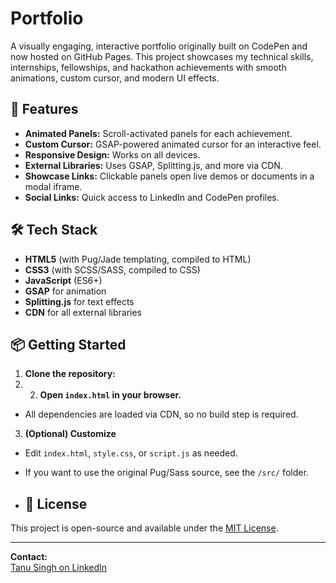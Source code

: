 # Portfolio

A visually engaging, interactive portfolio originally built on CodePen and now hosted on GitHub Pages. This project showcases my technical skills, internships, fellowships, and hackathon achievements with smooth animations, custom cursor, and modern UI effects.

## 🚀 Features

- **Animated Panels:** Scroll-activated panels for each achievement.
- **Custom Cursor:** GSAP-powered animated cursor for an interactive feel.
- **Responsive Design:** Works on all devices.
- **External Libraries:** Uses GSAP, Splitting.js, and more via CDN.
- **Showcase Links:** Clickable panels open live demos or documents in a modal iframe.
- **Social Links:** Quick access to LinkedIn and CodePen profiles.

## 🛠️ Tech Stack

- **HTML5** (with Pug/Jade templating, compiled to HTML)
- **CSS3** (with SCSS/SASS, compiled to CSS)
- **JavaScript** (ES6+)
- **GSAP** for animation
- **Splitting.js** for text effects
- **CDN** for all external libraries

## 📦 Getting Started

1. **Clone the repository:**
2. 2. **Open `index.html` in your browser.**
- All dependencies are loaded via CDN, so no build step is required.

3. **(Optional) Customize**
- Edit `index.html`, `style.css`, or `script.js` as needed.
- If you want to use the original Pug/Sass source, see the `/src/` folder.

- ## 📄 License

This project is open-source and available under the [MIT License](LICENSE).

---

**Contact:**  
[Tanu Singh on LinkedIn](https://www.linkedin.com/in/tanu-singh-bb26b0261/)  
